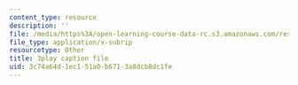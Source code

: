 ```yaml
---
content_type: resource
description: ''
file: /media/https%3A/open-learning-course-data-rc.s3.amazonaws.com/res-15-003-shaping-the-future-of-work-15-662x-spring-2016/3c74a64d1ec151a0b6713a8dcb8dc1fe_C-n3hyz-sSY.vtt
file_type: application/x-subrip
resourcetype: Other
title: 3play caption file
uid: 3c74a64d-1ec1-51a0-b671-3a8dcb8dc1fe
---
```

